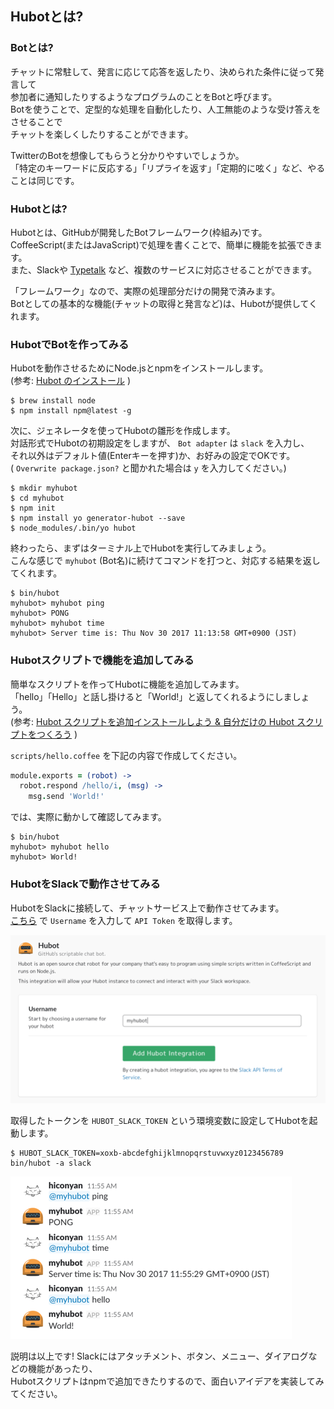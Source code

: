 ## Hubotとは?

### Botとは?

チャットに常駐して、発言に応じて応答を返したり、決められた条件に従って発言して  
参加者に通知したりするようなプログラムのことをBotと呼びます。  
Botを使うことで、定型的な処理を自動化したり、人工無能のような受け答えをさせることで  
チャットを楽しくしたりすることができます。

TwitterのBotを想像してもらうと分かりやすいでしょうか。  
「特定のキーワードに反応する」「リプライを返す」「定期的に呟く」など、やることは同じです。

### Hubotとは?

Hubotとは、GitHubが開発したBotフレームワーク(枠組み)です。  
CoffeeScript(またはJavaScript)で処理を書くことで、簡単に機能を拡張できます。  
また、Slackや [Typetalk](https://www.typetalk.com/ja/) など、複数のサービスに対応させることができます。

「フレームワーク」なので、実際の処理部分だけの開発で済みます。  
Botとしての基本的な機能(チャットの取得と発言など)は、Hubotが提供してくれます。

### HubotでBotを作ってみる

Hubotを動作させるためにNode.jsとnpmをインストールします。  
(参考: [Hubot のインストール](https://qiita.com/bouzuya/items/11c0c6da2b3ad54b827f) )

```
$ brew install node
$ npm install npm@latest -g
```

次に、ジェネレータを使ってHubotの雛形を作成します。  
対話形式でHubotの初期設定をしますが、 `Bot adapter` は `slack` を入力し、  
それ以外はデフォルト値(Enterキーを押す)か、お好みの設定でOKです。  
( `Overwrite package.json?` と聞かれた場合は `y` を入力してください。)

```
$ mkdir myhubot
$ cd myhubot
$ npm init
$ npm install yo generator-hubot --save
$ node_modules/.bin/yo hubot
```

終わったら、まずはターミナル上でHubotを実行してみましょう。  
こんな感じで `myhubot` (Bot名)に続けてコマンドを打つと、対応する結果を返してくれます。

```
$ bin/hubot
myhubot> myhubot ping
myhubot> PONG
myhubot> myhubot time
myhubot> Server time is: Thu Nov 30 2017 11:13:58 GMT+0900 (JST)
```

### Hubotスクリプトで機能を追加してみる 

簡単なスクリプトを作ってHubotに機能を追加してみます。  
「hello」「Hello」と話し掛けると「World!」と返してくれるようにしましょう。  
(参考: [Hubot スクリプトを追加インストールしよう & 自分だけの Hubot スクリプトをつくろう](https://qiita.com/bouzuya/items/4c0206d72ff22ade9339) )

`scripts/hello.coffee` を下記の内容で作成してください。

```coffee
module.exports = (robot) ->
  robot.respond /hello/i, (msg) ->
    msg.send 'World!'
```

では、実際に動かして確認してみます。

```
$ bin/hubot
myhubot> myhubot hello
myhubot> World!
```

### HubotをSlackで動作させてみる

HubotをSlackに接続して、チャットサービス上で動作させてみます。  
[こちら](https://slack.com/apps/new/A0F7XDU93-hubot) で `Username` を入力して `API Token` を取得します。

![hubot_integration](../img/hubot_integration.png)

取得したトークンを `HUBOT_SLACK_TOKEN` という環境変数に設定してHubotを起動します。

```
$ HUBOT_SLACK_TOKEN=xoxb-abcdefghijklmnopqrstuvwxyz0123456789 bin/hubot -a slack
```

![myhubot](../img/myhubot.png)

説明は以上です! Slackにはアタッチメント、ボタン、メニュー、ダイアログなどの機能があったり、  
Hubotスクリプトはnpmで追加できたりするので、面白いアイデアを実装してみてください。
